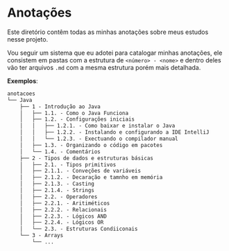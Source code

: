 # Anotações

Este diretório contêm todas as minhas anotações sobre meus estudos nesse projeto.

Vou seguir um sistema que eu adotei para catalogar minhas anotações, ele consistem em pastas com a estrutura de `<número> - <nome>` e dentro deles vão ter arquivos `.md` com a mesma estrutura porém mais detalhada.

**Exemplos**:

```md
anotacoes
└── Java
    ├── 1 - Introdução ao Java
    │   ├── 1.1. - Como o Java Funciona
    │   ├── 1.2. - Configurações iniciais
    │   │   ├── 1.2.1. - Como baixar e instalar o Java
    │   │   ├── 1.2.2. - Instalando e configurando a IDE IntelliJ
    │   │   └── 1.2.3. - Exectuando o compilador manual
    │   ├── 1.3. - Organizando o código em pacotes
    │   └── 1.4. - Comentários
    ├── 2 - Tipos de dados e estruturas básicas
    │   ├── 2.1. - Tipos primitivos
    │   ├── 2.1.1. - Conveções de variáveis
    │   ├── 2.1.2. - Decaração e tamnho em memória
    │   ├── 2.1.3. - Casting
    │   ├── 2.1.4. - Strings
    │   ├── 2.2. - Operadores
    │   ├── 2.2.1. - Aritiméticos
    │   ├── 2.2.2. - Relacionais
    │   ├── 2.2.3. - Lógicos AND
    │   ├── 2.2.4. - Lógicos OR
    │   └── 2.3. - Estruturas Condiiconais
    └── 3 - Arrays
        └── ... 
```
